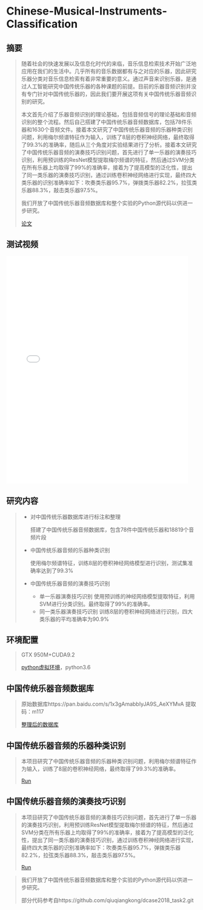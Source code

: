 # Chinese-Musical-Instruments-Classification

## 摘要

> 随着社会的快速发展以及信息化时代的来临，音乐信息检索技术开始广泛地应用在我们的生活中。几乎所有的音乐数据都有与之对应的乐器，因此研究乐器分类对音乐信息检索有着非常重要的意义。通过声音来识别乐器，是通过人工智能研究中国传统乐器的各种课题的前提。目前的乐器音频识别并没有专门针对中国传统乐器的，因此我们要开展这项有关中国传统乐器音频识别的研究。
>
> 本文首先介绍了乐器音频识别的理论基础，包括音频信号的理论基础和音频识别的整个流程。然后自己搭建了中国传统乐器音频数据库，包括78件乐器和1630个音频文件。接着本文研究了中国传统乐器音频的乐器种类识别问题，利用梅尔频谱特征作为输入，训练了8层的卷积神经网络，最终取得了99.3%的准确率，随后从三个角度对实验结果进行了分析。接着本文研究了中国传统乐器音频的演奏技巧识别问题，首先进行了单一乐器的演奏技巧识别，利用预训练的ResNet模型提取梅尔频谱的特征，然后通过SVM分类在所有乐器上均取得了99%的准确率，接着为了提高模型的泛化性，提出了同一类乐器的演奏技巧识别，通过训练卷积神经网络进行实现，最终四大类乐器的识别准确率如下：吹奏类乐器95.7%，弹拨类乐器82.2%，拉弦类乐器88.3%，敲击类乐器97.5%。
>
> 我们开放了中国传统乐器音频数据库和整个实验的Python源代码以供进一步研究。
>
> [论文](paper.pdf)

## 测试视频

<iframe src="//player.bilibili.com/player.html?aid=795902578&bvid=BV1PC4y1a7Yc&cid=200341022&page=1" scrolling="no" frameborder="no" width="95%" height="600"> </iframe>

## 研究内容

> * 对中国传统乐器数据库进行标注和整理
>
>   搭建了中国传统乐器音频数据库，包含78件中国传统乐器和18819个音频片段
>
> * 中国传统乐器音频的乐器种类识别
>
>   使用梅尔频谱特征，训练8层的卷积神经网络模型进行识别，测试集准确率达到了99.3%
>
> * 中国传统乐器音频的演奏技巧识别
>
>   * 单一乐器演奏技巧识别
>     使用预训练的神经网络模型提取特征，利用SVM进行分类识别。最终取得了99%的准确率。
>   * 同一类乐器演奏技巧识别
>     训练8层的卷积神经网络进行识别，四大类乐器的平均准确率为90.9%

## 环境配置

> GTX 950M+CUDA9.2
>
> [python虚拟环境](environment.yml)，python3.6

## 中国传统乐器音频数据库

> 原始数据库https://pan.baidu.com/s/1x3gAmabbIyJA9S_AeXYMvA 提取码：m117
>
> [整理后的数据库](data.xlsx)

## 中国传统乐器音频的乐器种类识别

> 本项目研究了中国传统乐器音频的乐器种类识别问题，利用梅尔频谱特征作为输入，训练了8层的卷积神经网络，最终取得了99.3%的准确率。
>
> [Run](work1)

## 中国传统乐器音频的演奏技巧识别

> 本项目研究了中国传统乐器音频的演奏技巧识别问题，首先进行了单一乐器的演奏技巧识别，利用预训练ResNet模型提取梅尔频谱的特征，然后通过SVM分类在所有乐器上均取得了99%的准确率，接着为了提高模型的泛化性，提出了同一类乐器的演奏技巧识别，通过训练卷积神经网络进行实现，最终四大类乐器的识别准确率如下：吹奏类乐器95.7%，弹拨类乐器82.2%，拉弦类乐器88.3%，敲击类乐器97.5%。
>
> [Run](work2)



> 我们开放了中国传统乐器音频数据库和整个实验的Python源代码以供进一步研究。
>
> 部分代码参考自https://github.com/qiuqiangkong/dcase2018_task2.git
